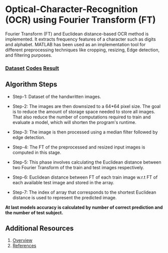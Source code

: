 # Optical-Character-Recognition (OCR) using Fourier Transform (FT)

Fourier Transform (FT) and Euclidean distance-based OCR method is implemented. It extracts frequency features of a character such as digits and alphabet. MATLAB has been used as an implementation tool for different preprocessing techniques like cropping, resizing, Edge detection, and filtering purposes.


### [Dataset](https://github.com/Lakshay-Bansal/Optical-Character-Recognition-OCR-using-Fourier-Transform/tree/main/Dataset)                                      [Codes](https://github.com/Lakshay-Bansal/Optical-Character-Recognition-OCR-using-Fourier-Transform/tree/main/Codes)                                            [Result](https://github.com/Lakshay-Bansal/Optical-Character-Recognition-OCR-using-Fourier-Transform/tree/main/Result)


## Algorithm Steps

* Step-1: Dataset of the handwritten images.

* Step-2: The images are then downsized to a 64*64 pixel size. The goal is to reduce the amount of storage space needed to store all images. That also reduce the number of computations required to train and evaluate a model, which will shorten the program's runtime.

* Step-3: The image is then processed using a median filter followed by edge detection.

* Step-4: The FT of the preprocessed and resized input images is computed in this stage.

* Step-5: This phase involves calculating the Euclidean distance between two Fourier Transform of the train and test images respectively.

* Step-6: Euclidean distance between FT of each train image w.r.t FT of each available test image and stored in the array.

* Step-7: The index of array that corresponds to the shortest Euclidean distance is used to represent the predicted image.

**At last models accuracy is calculated by number of correct prediction and the number of test subject.**




## Additional Resources

1. [Overview](https://github.com/Lakshay-Bansal/Optical-Character-Recognition-OCR-using-Fourier-Transform/wiki)
2. [References](https://github.com/Lakshay-Bansal/Optical-Character-Recognition-OCR-using-Fourier-Transform/wiki/References)

